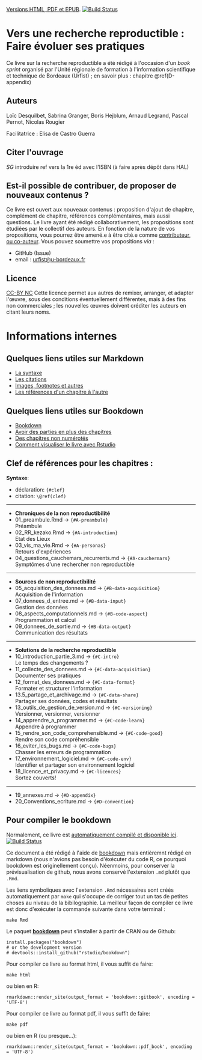 [Versions HTML, PDF et
EPUB](https://alegrand.github.io/bookrr/). [![Build
Status](https://travis-ci.org/alegrand/bookrr.svg?branch=master)](https://travis-ci.org/alegrand/bookrr)

# Vers une recherche reproductible : Faire évoluer ses pratiques
Ce livre sur la recherche reproductible a été rédigé à l'occasion d'un *book sprint* organisé par l'Unité régionale de formation à l'information scientifique et technique de Bordeaux (Urfist) ; en savoir plus : chapitre \@ref(D-appendix)

## Auteurs
Loïc Desquilbet, Sabrina Granger, Boris Hejblum, Arnaud Legrand, Pascal Pernot, Nicolas Rougier

Facilitatrice : Elisa de Castro Guerra

## Citer l'ouvrage
*SG* introduire ref vers la 1re éd avec l'ISBN (à faire après dépôt dans HAL)

## Est-il possible de contribuer, de proposer de nouveaux contenus ? 
Ce livre est ouvert aux nouveaux contenus : proposition d'ajout de chapitre, complément de chapitre, références complémentaires, mais aussi questions.
Le livre ayant été rédigé collaborativement, les propositions sont étudiées par le collectif des auteurs. 
En fonction de la nature de vos propositions, vous pourrez être amené.e à être cité.e comme [contributeur, ou co-auteur](https://publicationethics.org/authorship). 
Vous pouvez soumettre vos propositions *via* :
- GitHub (Issue)
- email : urfist@u-bordeaux.fr

## Licence
[CC-BY NC](https://creativecommons.org/licenses/by-nc/4.0/)
Cette licence permet aux autres de remixer, arranger, et adapter l'œuvre, sous des conditions éventuellement différentes, mais à des fins non commerciales ; les nouvelles œuvres doivent créditer les auteurs en citant leurs noms. 

# Informations internes
## Quelques liens utiles sur Markdown
- [La syntaxe](https://guides.github.com/features/mastering-markdown/)
- [Les citations](https://rmarkdown.rstudio.com/authoring_bibliographies_and_citations.html)
- [Images, footnotes et autres](https://github.com/fletcher/MultiMarkdown/wiki/MultiMarkdown-Syntax-Guide)
- [Les références d'un chapitre à l'autre](https://bookdown.org/yihui/bookdown/cross-references.html)

## Quelques liens utiles sur Bookdown
- [Bookdown](https://bookdown.org/)
- [Avoir des parties en plus des chapitres](https://github.com/rstudio/bookdown/issues/221)
- [Des chapitres non numérotés](https://github.com/rstudio/bookdown/issues/218)
- [Comment visualiser le livre avec Rstudio](https://bookdown.org/home/about/)


## Clef de références pour les chapitres :

**Syntaxe**:

* déclaration: `{#clef}`
* citation:    `\@ref(clef)`

---
* **Chroniques de la non reproductibilité**
* 01_preambule.Rmd                      -> `{#A-preambule}`  
  Préambule
* 02_RR_kezako.Rmd                      -> `{#A-introduction}`  
  Etat des Lieux
* 03_vis_ma_vie.Rmd                     -> `{#A-personas}`  
  Retours d'expériences
* 04_questions_cauchemars_recurrents.md -> `{#A-cauchermars}`  
  Symptômes d'une rechercher non reproductible

---

* **Sources de non reproductibilité**
* 05_acquisition_des_donnees.md      -> `{#B-data-acquisition}`  
  Acquisition de l'information
* 07_donnees_d_entree.md             -> `{#B-data-input}`  
  Gestion des données
* 08_aspects_computationnels.md      -> `{#B-code-aspect}`  
  Programmation et calcul
* 09_donnees_de_sortie.md            -> `{#B-data-output}`  
  Communication des résultats

---

* **Solutions de la recherche reproductible**
* 10_introduction_partie_3.md          -> `{#C-intro}`  
  Le temps des changements ?
* 11_collecte_des_donnees.md           -> `{#C-data-acquisition}`  
  Documenter ses pratiques
* 12_format_des_donnees.md             -> `{#C-data-format}`  
  Formater et structurer l'information
* 13.5_partage_et_archivage.md         -> `{#C-data-share}`  
  Partager ses données, codes et résultats
* 13_outils_de_gestion_de_version.md   -> `{#C-versioning}`  
  Versionner, versionner, versionner 
* 14_apprendre_a_programmer.md         -> `{#C-code-learn}`  
  Appendre à programmer
* 15_rendre_son_code_comprehensible.md -> `{#C-code-good}`  
  Rendre son code compréhensible
* 16_eviter_les_bugs.md                -> `{#C-code-bugs}`  
  Chasser les erreurs de programmation
* 17_environnement_logiciel.md         -> `{#C-code-env}`  
  Identifier et partager son environnement logiciel
* 18_licence_et_privacy.md             -> `{#C-licences}`  
  Sortez couverts!

---

* 19_annexes.md                        -> `{#D-appendix}`  
* 20_Conventions_ecriture.md           -> `{#D-convention}`
  
## Pour compiler le bookdown

Normalement, ce livre est [automatiquement compilé et disponible
ici](https://alegrand.github.io/bookrr/). [![Build
Status](https://travis-ci.org/alegrand/bookrr.svg?branch=master)](https://travis-ci.org/alegrand/bookrr)

Ce document a été rédigé à l'aide de [bookdown](https://bookdown.org)
mais entièremnt rédigé en markdown (nous n'avions pas besoin
d'éxécuter du code R, ce pourquoi bookdown est originellement
conçu). Néenmoins, pour conserver la prévisualisation de github, nous
avons conservé l'extension `.md` plutôt que `.Rmd`.

Les liens symboliques avec l'extension `.Rmd` nécessaires sont créés
automatiquement par `make` qui s'occupe de corriger tout un tas de
petites choses au niveau de la bibilographie. La meilleur façon de
compiler ce livre est donc d'exécuter la commande suivante dans votre terminal :
```{sh}
make Rmd
```

Le paquet **[bookdown](https://bookdown.org)** peut s'installer à
partir de CRAN ou de  Github:

```{r eval=FALSE}
install.packages("bookdown")
# or the development version
# devtools::install_github("rstudio/bookdown")
```

Pour compiler ce livre au format html, il vous suffit de faire:
```{sh}
make html
```
ou bien en R:
```{R}
rmarkdown::render_site(output_format = 'bookdown::gitbook', encoding = 'UTF-8')
```

Pour compiler ce livre au format pdf, il vous suffit de faire:
```{sh}
make pdf
```
ou bien en R (ou presque...):
```{R}
rmarkdown::render_site(output_format = 'bookdown::pdf_book', encoding = 'UTF-8')
```
